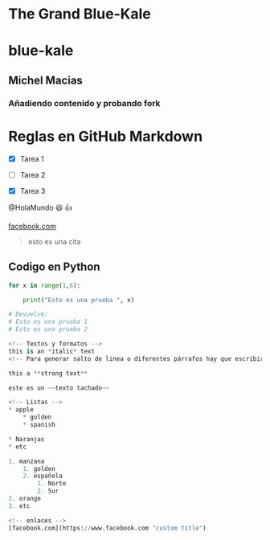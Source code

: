 # The Grand Blue-Kale
# blue-kale
## Michel Macias
### Añadiendo contenido y probando fork

# Reglas en GitHub Markdown

* [x] Tarea 1

* [ ] Tarea 2

* [x] Tarea 3

@HolaMundo :smiley: :+1:

<!-- enlaces -->
[facebook.com](https://www.facebook.com "custom title")

> esto es una cita


<!-- Tres tildes inicio y fin
    Si le especificamos el lenguaje lo colorea -->

## Codigo en Python

```python
for x in range(1,6):

    print("Esto es una prueba ", x)

# Devuelve:
# Esto es una prueba 1
# Esto es una prueba 2

<!-- Textos y formatos -->
this is an *italic* text
<!-- Para generar salto de linea o diferentes párrafos hay que escribir en diferentes lineas -->

this a **strong text**

este es un ~~texto tachado~~

<!-- Listas -->
* apple
    * golden
    * spanish

* Naranjas
* etc

1. manzana
    1. golden
    2. española
        1. Norte
        2. Sur
2. orange
3. etc

<!-- enlaces -->
[facebook.com](https://www.facebook.com "custom title")

